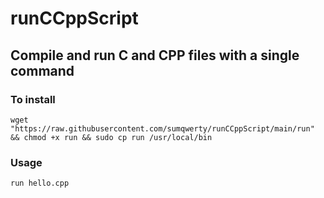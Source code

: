 # runCCppScript
## Compile and run C and CPP files with a single command

### To install
`
wget "https://raw.githubusercontent.com/sumqwerty/runCCppScript/main/run" && chmod +x run && sudo cp run /usr/local/bin 
`

### Usage
`
run hello.cpp
`
